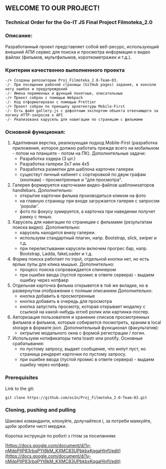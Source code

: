 ## WELCOME TO OUR PROJECT!

### Technical Order for the Go-IT JS Final Project Filmoteka_2.0

### Описание: 
Разработанный проект представляет собой веб-ресурс, использующий внешний АПИ сервис для поиска и просмотра информации о видео файлах (фильмов, мультфильмов, короткометражек и т.д.).

### Критерии качественно выполненного проекта

    -/+ Созданы репозитории Proj_Filmoteka_2.0-Team-03. 
    -/- При посещении рабочей страницы (GitHub pages) задания, в консоли нету ошибок и предупреждений
    -/- Имена переменных и функций понятные, описательные
    -/+ Проект собран с помощью Webpack
    -/- Код отформатирован с помощью Prettier
    -/+ Проект собран по принцыпу архитектуры Mobile-First
    -/- Есть файл gallery.js с дефолтным экспортом объекта отвечающего за логику HTTP-запросов к API
    -/- Реализована карусель для навигации по страницам с фильмами


### Основной функционал:
1. Адаптивная верстка, реализующая подход Mobile-First (разработка приложения, которое должно работать прежде всего на мобильном - потом на планшете - потом на ПК).
    Дополнительные задачи:
    - Разработка хэдера (3 шт.)
    - Разработка галереи 3х7 или 4х5
    - Разработка разметки для шаблона карточек галереи
    - существут личный кабинет с сортировкой по двум графам (кнопкам) - просмотренные и "для просмотра".
2. Галерея формируется карточками видео-файлов шаблонизаторов handlebars.
    Дополнительно:
    - открытие карточки фильма производиться кликом на фото
    - на главную страницу при входе загружается галерея с запросом 'popular'.
    - фото по фокусу зумируется, а карточка при наведении получет рамку с тенью.
3. Карусель для навигации по страницам с фильмами (результатам поиска видео). 
    Дополнительно:
    - карусель находится внизу галереи. 
    - используем стандартный плагин, напр. Bootstrap, slick, swiper и т.д.
    - при перелистывании карусели включем прогрес бар, напр. Bootstrap, Ladda, fakeLoader и т.д.
4. Форма поиска работает по input, отдельной кнопки нет, но есть ярлык лупы для клика мышью.
    Дополнительно:
    - процесс поиска сопроваждается спиннером
    - при ошибке ввода (пустой промис в ответе сервера) - выдаем ошибку через нотфаер
5. Отдельная карточка фильма открывется в той же вкладке, но в развернутом отображении с полным описанием
    Дополнительно:
    - кнопка добавить в просмотренные
    - кнопка добавить в очередь для просмотра
    - кнопка запустить просмотр, которая открывает модалку с ссылкой на какой-нибудь ютюб ролик или картинка-постер.
6. Авторизация пользователя и хранение списков просмотренных фильмов и фильмов, которые собирается посмотреть, храним в local storage в формате json.
    Дополнительный функционал (факультатив):
    - октрытие модального окна с формой регистрации / логин.
7. Используем нотификаторы типа toastr или pnotify.
    Основные срабатывания:
    - по пустому запросу, выдает сообщение, что инпут пуст, но страница рендерит карточки по пустому запросу.
    - при ошибке ввода (пустой промис в ответе сервера) - выдаем ошибку через нотфаер.

### Prerequisites

Link to the git: 
```shell 
git clone https://github.com/os1n/Proj_Filmoteka_2.0-Team-03.git  
```

### Cloning, pushing and pulling   

Шановні команданти, клонуйте, долучайтеся і, за потреби маякуйте, щоби зробити чисті мерджи.

Коротка інструкція по роботі з гітом за посиланням: 

[https://docs.google.com/document/d/1y-nMdpPIIP83rbqPYt6kM_KXMC83UPbkbxKqgaHlnfI/edit](https://docs.google.com/document/d/1y-nMdpPIIP83rbqPYt6kM_KXMC83UPbkbxKqgaHlnfI/edit)

